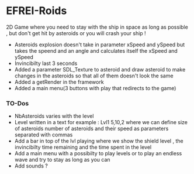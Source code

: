 # EFREI-Roids
2D Game where you need to stay with the ship in space as long as possible , but don't get hit by asteroids or you will crash your ship !
+ Asteroids explosion doesn't take in parameter xSpeed and ySpeed but takes the speend and an angle and calculates itself the xSpeed and ySpeed
+ Invincibilty last 3 seconds
+ Added a parameter SDL_Texture to asteroid and draw asteroid to make changes in the asteroids so that all of them doesn't look the same
+ Added a getRender in the framework
+ Added a main menu(3 buttons with play that redirects to the game)
### TO-Dos
+ NbAsteroids varies with the level
+ Level written in a text for example : Lvl1 5,10,2 where we can define size of asteroids number of asteroids and their speed as parameters separated with commas
+ Add a bar in top of the lvl playing where we show the shield level , the invincibilty time remaining and the time spent in the level
+ Add a main menu with a possibilty to play levels or to play an endless wave and try to stay as long as you can 
+ Add sounds ?